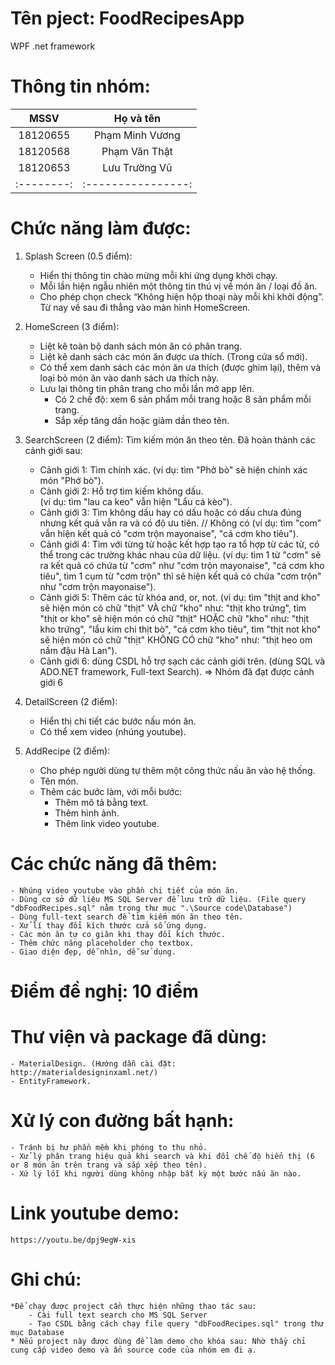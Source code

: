 # Tên pject: FoodRecipesApp
WPF .net framework

# Thông tin nhóm:
| MSSV     |     Họ và tên    |
|:--------:|:----------------:|
| 18120655 | Phạm Minh Vương  |
| 18120568 | Phạm Văn Thật    |
| 18120653 | Lưu Trường Vũ    |
|:--------:|:----------------:|

# Chức năng làm được:
1. Splash Screen (0.5 điểm):
	- Hiển thị thông tin chào mừng mỗi khi ứng dụng khởi chạy.
	- Mỗi lần hiện ngẫu nhiên một thông tin thú vị về món ăn / loại đồ ăn.
	- Cho phép chọn check “Không hiện hộp thoại này mỗi khi khởi động”. Từ nay về sau đi thẳng vào màn hình HomeScreen.

2. HomeScreen (3 điểm):
	- Liệt kê toàn bộ danh sách món ăn có phân trang.
	- Liệt kê danh sách các món ăn được ưa thích. (Trong cửa sổ mới).
	- Có thể xem danh sách các món ăn ưa thích (được ghim lại), thêm và loại bỏ món ăn vào danh sách ưa thích này.
	- Lưu lại thông tin phân trang cho mỗi lần mở app lên.
		+ Có 2 chế độ: xem 6 sản phẩm mỗi trang hoặc 8 sản phẩm mỗi trang.
        + Sắp xếp tăng dần hoặc giảm dần theo tên.

3. SearchScreen (2 điểm):
Tìm kiếm món ăn theo tên. Đã hoàn thành các cảnh giới sau:
	- Cảnh giới 1: Tìm chính xác. 
		(ví dụ: tìm "Phở bò" sẽ hiện chính xác món "Phở bò").
	- Cảnh giới 2: Hỗ trợ tìm kiếm không dấu.                                                             
		(ví dụ: tìm "lau ca keo" vẫn hiện "Lẩu cá kèo").
	- Cảnh giới 3: Tìm không dấu hay có dấu hoặc có dấu chưa đúng nhưng kết quả vẫn ra và có độ ưu tiên.   // Không có
		(ví dụ: tìm "com" vẫn hiện kết quả có "cơm trộn mayonaise", "cá cơm kho tiêu").
	- Cảnh giới 4: Tìm với từng từ hoặc kết hợp tạo ra tổ hợp từ các từ, có thể trong các trường khác nhau của dữ liệu.
		(ví dụ: tìm 1 từ "cơm" sẽ ra kết quả có chứa từ "cơm" như "cơm trộn mayonaise", "cá cơm kho tiêu",
				  tìm 1 cụm từ "cơm trộn" thì sẽ hiện kết quả có chứa "cơm trộn" như "cơm trộn mayonaise").
	- Cảnh giới 5: Thêm các từ khóa and, or, not.
		(ví dụ: tìm "thịt and kho" sẽ hiện món có chữ "thịt" VÀ chữ "kho" như: "thịt kho trứng",
				  tìm "thịt or kho" sẽ hiện món có chữ "thịt" HOẶC chữ "kho" như: "thịt kho trứng", "lẩu kim chi thịt bò", "cá cơm kho tiêu",
				  tìm "thịt not kho" sẽ hiện món có chữ "thịt" KHÔNG CÓ chữ "kho" như: "thịt heo om nấm đậu Hà Lan").
	- Cảnh giới 6: dùng CSDL hỗ trợ sạch các cảnh giới trên. (dùng SQL và ADO.NET framework, Full-text Search).
	=> Nhóm đã đạt được cảnh giới 6

4. DetailScreen (2 điểm):
	- Hiển thị chi tiết các bước nấu món ăn.
	- Có thể xem video (nhúng youtube).

5. AddRecipe (2 điểm):
	- Cho phép người dùng tự thêm một công thức nấu ăn vào hệ thống.
	- Tên món.
	- Thêm các bước làm, với mỗi bước:
		+ Thêm mô tả bằng text.
		+ Thêm hình ảnh.
		+ Thêm link video youtube.

# Các chức năng đã thêm:
	- Nhúng video youtube vào phần chi tiết của món ăn.
	- Dùng cơ sở dữ liệu MS SQL Server để lưu trữ dữ liệu. (File query "dbFoodRecipes.sql" nằm trong thư mục ".\Source code\Database")
	- Dùng full-text search để tìm kiếm món ăn theo tên.
	- Xử lí thay đổi kích thước cửa sổ ứng dụng.
	- Các món ăn tự co giãn khi thay đổi kích thước.
	- Thêm chức năng placeholder cho textbox.
	- Giao diện đẹp, dễ nhìn, dễ sử dụng.

# Điểm đề nghị: 10 điểm

# Thư viện và package đã dùng:
	- MaterialDesign. (Hướng dẫn cài đặt: http://materialdesigninxaml.net/)
	- EntityFramework.

# Xử lý con đường bất hạnh:
	- Tránh bị hư phần mềm khi phóng to thu nhỏ.
	- Xử lý phân trang hiệu quả khi search và khi đổi chế độ hiển thị (6 or 8 món ăn trên trang và sắp xếp theo tên).
	- Xứ lý lỗi khi người dùng không nhập bất kỳ một bước nấu ăn nào.

# Link youtube demo: 
	https://youtu.be/dpj9egW-xis

# Ghi chú:
	*Để chạy được project cần thực hiện những thao tác sau:
		- Cài full text search cho MS SQL Server
		- Tạo CSDL bằng cách chạy file query "dbFoodRecipes.sql" trong thư mục Database
	* Nếu project này được dùng để làm demo cho khóa sau: Nhờ thầy chỉ cung cấp video demo và ẩn source code của nhóm em đi ạ.